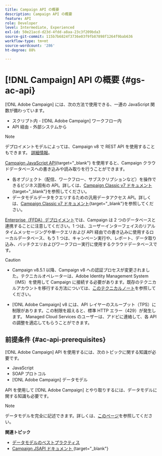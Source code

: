 ```yaml
---
title: Campaign API の概要
description: Campaign API の概要
feature: API
role: Developer
level: Intermediate, Experienced
exl-id: 50e21acd-d23d-4fdd-a8aa-23c3f209bda3
source-git-commit: 115b7b6824f3736e03f9fb87898f1264f9bab636
workflow-type: tm+mt
source-wordcount: '286'
ht-degree: 88%

---
```


# [!DNL Campaign] API の概要 {#gs-ac-api}

[!DNL Adobe Campaign] には、次の方法で使用できる、一連の JavaScript 関数が備わっています。

* スクリプト内 - [!DNL Adobe Campaign] ワークフロー内
* API 経由 - 外部システムから

>[!NOTE]
>
>デプロイメントモデルによっては、Campaign v8 で REST API を使用することもできます。 [詳細情報](../dev/api/get-started-apis.md)。

[Campaign JavaScript API](https://experienceleague.adobe.com/developer/campaign-api/api/p-1.html?lang=ja){target="_blank"} を使用すると、Campaign クラウドデータベースへの書き込みや読み取りを行うことができます。

* 各オブジェクト（配信、ワークフロー、サブスクリプションなど）を操作できるビジネス固有の API。詳しくは、[Campaign Classic v7 ドキュメント](https://experienceleague.adobe.com/docs/campaign-classic/using/configuring-campaign-classic/api/business-oriented-apis.html?lang=ja){target="_blank"}を参照してください。
* データモデルデータをクエリするための汎用データアクセス API。詳しくは、[Campaign Classic v7 ドキュメント](https://experienceleague.adobe.com/docs/campaign-classic/using/configuring-campaign-classic/api/data-oriented-apis.html?lang=ja){target="_blank"}を参照してください。

[Enterprise（FFDA）デプロイメント](../architecture/enterprise-deployment.md)では、Campaign は 2 つのデータベースと連携することに注意してください。1 つは、ユーザーインターフェイスのリアルタイムメッセージングや単一クエリおよび API 経由での書き込みに使用するローカルデータベース、もう 1 つは、キャンペーン実行や、レポート、データ取り込み、バッチクエリおよびワークフロー実行に使用するクラウドデータベースです。

>[!CAUTION]
>
>* Campaign v8.5.1 以降、Campaign v8 への認証プロセスが変更されました。テクニカルオペレーターは、Adobe Identity Management System（IMS）を使用して Campaign に接続する必要があります。既存のテクニカルアカウントを移行する方法については、[このテクニカルノート](../../technotes/upgrades/ims-migration.md)を参照してください。
>
>* [!DNL Adobe Campaign] v8 には、API レイヤーのスループット（TPS）に制限があります。この制限を超えると、標準 HTTP エラー（429）が発生します。 Managed Cloud Services のユーザーは、アドビに連絡して、各 API の調整を適応してもらうことができます。
> 

## 前提条件 {#ac-api-prerequisites}

[!DNL Adobe Campaign] API を使用するには、次のトピックに関する知識が必要です。

* JavaScript
* SOAP プロトコル
* [!DNL Adobe Campaign] データモデル

API を使用して [!DNL Adobe Campaign] とやり取りするには、データモデルに関する知識も必要です。

>[!NOTE]
>データモデルを完全に記述できます。詳しくは、[このページ](datamodel.md)を参照してください。


**関連トピック**

* [データモデルのベストプラクティス](datamodel-best-practices.md)
* [Campaign JSAPI ドキュメント ](https://experienceleague.adobe.com/developer/campaign-api/api/p-1.html?lang=ja){target="_blank"}
